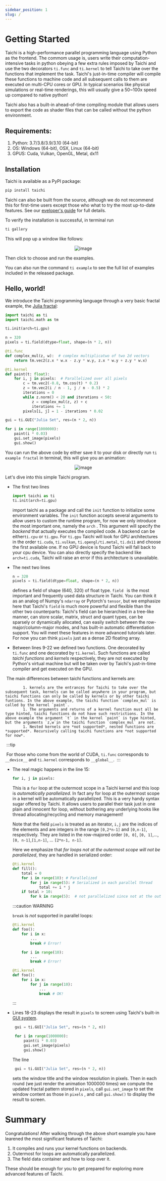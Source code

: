 ```yaml
---
sidebar_position: 1
slug: /
---
```



# Getting Started

Taichi is a high-performance parallel programming language using Python as the frontend. The commom usage is, users write their computation-intensive tasks in python obeying a few extra rules imposed by Taichi and use the two decorators `ti.func` and `ti.kernel` to tell Taichi to take over the functions that implement the task. Taichi's just-in-time compiler will compile these functions to machine code and all subsequent calls to them are executed on multi-CPU cores or GPU. In typical scenarios like physical simulations or real-time renderings, this will usually give a 50~100x speed up compared to native python!

Taichi also has a built-in ahead-of-time compiling module that allows users to export the code as shader files that can be called without the python environment.

## Requirements:

1. Python: 3.7/3.8/3.9/3.10 (64-bit)
2. OS: Windows (64-bit), OSX, Linux (64-bit)
3. GPUS: Cuda, Vulkan, OpenGL, Metal, dx11

## Installation

Taichi is available as a PyPI package:

```bash
pip install taichi
```
Taichi can also be built from the source, although we do not recommend this for first-time users except those who what to try the most up-to-date features. See our [eveloper's guide](../contribution/dev_install.md) for full details.

To verify the installation is successful, in terminal run

```bash
ti gallery
```

This will pop up a window like follows:

<center>

![image](https://github.com/taichi-dev/taichi_assets/blob/master/static/imgs/ti_gallery.png?raw=true)

</center>

Then click to choose and run the examples.

You can also run the command `ti example` to see the full list of examples included in the released package.

## Hello, world!

We introduce the Taichi programming language through a very basic fractal example, the [Julia fractal](https://en.wikipedia.org/wiki/Julia_set):

```python title=fractal.py
import taichi as ti
import taichi.math as tm

ti.init(arch=ti.gpu)

n = 320
pixels = ti.field(dtype=float, shape=(n * 2, n))

@ti.func
def complex_mul(z, w):  # complex multiplicatwo of two 2d vectors
    return tm.vec2(z.x * w.x - z.y * w.y, z.x * w.y + z.y * w.x)

@ti.kernel
def paint(t: float):
    for i, j in pixels:  # Parallelized over all pixels
        c = tm.vec2(-0.8, tm.cos(t) * 0.2)
        z = tm.vec2(i / n - 1, j / n - 0.5) * 2
        iterations = 0
        while z.norm() < 20 and iterations < 50:
            z = complex_mul(z, z) + c 
            iterations += 1
        pixels[i, j] = 1 - iterations * 0.02

gui = ti.GUI("Julia Set", res=(n * 2, n))

for i in range(1000000):
    paint(i * 0.03)
    gui.set_image(pixels)
    gui.show()
```

You can run the above code by either save it to your disk or directly run `ti example fractal` in terminal, this will give you an animation:

<center>

![image](https://raw.githubusercontent.com/taichi-dev/public_files/master/taichi/fractal.gif)

</center>

Let's dive into this simple Taichi program.

+ The first two lines

  ```python
  import taichi as ti
  ti.init(arch=ti.gpu)
  ```

  import taichi as a package and call the  `init` function to initialize some environment variables. The `init` function accepts several arguments to allow users to custom the runtime program, for now we only introduce the most important one, namely the `arch` . This argument will specify the *backend* that actually executes the compiled code. A backend can be either`ti.cpu` or  `ti.gpu`.  For `ti.gpu` Taichi will look for GPU architectures in the order `ti.cuda`, `ti.vulkan`, `ti.opengl/ti.metal`, `ti.dx11` and choose the first available one. If no GPU device is found Taichi will fall back to your cpu device. You can also directly specify the backend like `arch=ti.cuda`, Taichi will raise an error if this architecture is unavailable.

+ The next two lines

  ```python
  n = 320
  pixels = ti.field(dtype=float, shape=(n * 2, n))
  ```

  defines a field of shape (640, 320) of float type. `field `  is the most important and frequently used data structure in Taichi. You can think it as an analog of Numpy's `ndarray`  or Pytorch's `tensor`, but we emphasize here that Taichi's `field` is much more powerful and flexible than the other two counterparts: Taichi's field can be hierarchied in a tree-like manner, can store scalar, matrix, struct and quant types, can be sparsely or dynamically allocated, can easily switch between the row-major/column-major modes, and has built-in automatic differentiation support. You will meet these features in more advanced tutorials later. For now you can think `pixels` just as a dense 2D floating array.

+ Between lines 9-22 we defined two functions. One decorated by `ti.func` and one decorated by `ti.kernel`. Such functions are called *taichi functions* and *kernels* respectively, they are not executed by Python's virtual machine but will be taken over by Taichi's just-in-time compiler and get executed on the GPU.

​       The main differences between taichi functions and kernels are:

            1. kernels are the entrances for Taichi to take over the subsequent task, kernels can be called anywhere in your program, but taichi functions can only be called by kernels or by other taichi funtions. In the above example, the taichi function `complex_mul` is called by the kernel `paint`.
            1. The arguments and returns of a kernel function must all be type hinted, taichi functions do not have such restrictions. In the above example the argument `t` in the kernel `paint` is type hinted, but the arguments `z,w`in the taichi function `complex_mul` are not.
            1. Nested kernels are *not supported*, nested functions are *supported*. Recursively calling taichi functions are *not supported for now*.

​        :::tip

​        For those who come from the world of CUDA, `ti.func` corresponds to `__device__` and `ti.kernel`            corresponds to `__global__`.
​         :::

+ The real magic happens in the line 15:

  ```python
  for i, j in pixels:
  ```

  This is a `for` loop at the outermost scope in a Taichi kernel and this loop is *automatically parallelized*. In fact any for loop at the outermost scope in a kernel will be automatically parallelized. This is a very handy syntax sugar offered by Taichi. It allows users to parallel their task just in one plain and innocent for loop, without bothering any underlying hooks like thread allocating/recycling and memory management!

  Note that the field `pixels` is treated as an iterator, `i,j` are the indices of the elements and are integers in the range `[0,2*n-1]` and `[0,n-1]`, respectively. They are listed in the row-majored order `[0, 0]`, `[0, 1]`,...,  `[0, n-1]`,`[1,n-1]`, ... `[2*n-1, n-1]`.

  Here we emphasize that *for loops not at the outermost scope will not be parallelized*, they are handled in serialized order:

    ```python {3,7,14-15}
    @ti.kernel
    def fill():
        total = 0
        for i in range(10): # Parallelized
            for j in range(5): # Serialized in each parallel thread
                total += i * j
        if total > 10:
            for k in range(5):  # not parallelized since not at the outermost scope
    ```

    :::caution WARNING

    `break` is *not* supported in parallel loops:

    ```python
    @ti.kernel
    def foo():
        for i in x:
            ...
            break # Error!

        for i in range(10):
            ...
            break # Error!

    @ti.kernel
    def foo():
        for i in x:
            for j in range(10):
                ...
                break # OK!
    ```
    :::

+ Lines 18-23 displays the result in `pixels` to screen using Taichi's built-in [GUI system](../visualization/gui_system.md).

   ```python
    gui = ti.GUI("Julia Set", res=(n * 2, n))

    for i in range(1000000):
        paint(i * 0.03)
        gui.set_image(pixels)
        gui.show()
    ```

    The line

    ```python
     gui = ti.GUI("Julia Set", res=(n * 2, n))
    ```

    sets the window title and the window resolution in pixels. Then in each round (we just render the animation 1000000 times) we compute the updated fractal pattern stored in `pixels`, call `gui.set_image` to set the window content as those in `pixels` , and call `gui.show()` to display the result to screen.



# Summary

Congratulations! After walking through the above short example you have learened the most significant features of Taichi:

1. It compiles and runs your kernel functions on backends.
2. Outermost for loops are automatically parallelized.
3. The field data container and how to loop over it.

These should be enough for you to get prepared for exploring more advanced features of Taichi.